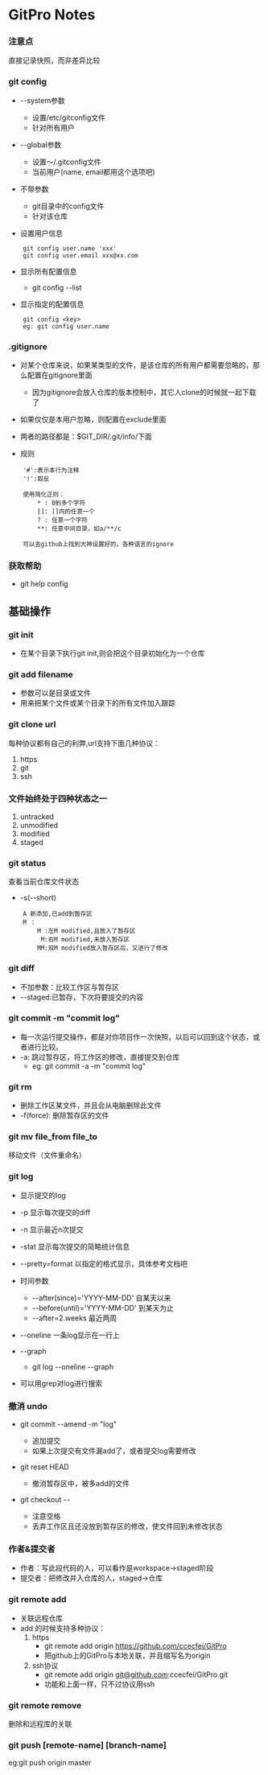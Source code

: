 # GitPro Notes


### 注意点

直接记录快照，而非差异比较


### git config

* --system参数
	* 设置/etc/gitconfig文件  
	* 针对所有用户
	
* --global参数 
	* 设置〜/.gitconfig文件
	* 当前用户(name, email都用这个选项吧)

* 不带参数
	* git目录中的config文件
	* 针对该仓库

* 设置用户信息

```
	git config user.name 'xxx'
	git config user.email xxx@xx.com
```

* 显示所有配置信息
	* git config --list

* 显示指定的配置信息

```
	git config <key>
	eg: git config user.name
```


### .gitignore

* 对某个仓库来说，如果某类型的文件，是该仓库的所有用户都需要忽略的，那么配置在gitignore里面
	* 因为gitignore会放入仓库的版本控制中，其它人clone的时候就一起下载了

* 如果仅仅是本用户忽略，则配置在exclude里面

* 两者的路径都是：$GIT_DIR/.git/info/下面

* 规则

```
	'#':表示本行为注释
	'!':取反

	使用简化正则：
		* : 0到多个字符
		[]: []内的任意一个
		? : 任意一个字符
		**: 任意中间目录，如a/**/c

	可以去github上找到大神设置好的，各种语言的ignore
```


### 获取帮助
* git help config


## 基础操作

### git init
* 在某个目录下执行git init,则会把这个目录初始化为一个仓库


### git add filename

* 参数可以是目录或文件
* 用来把某个文件或某个目录下的所有文件加入跟踪


### git clone url

每种协议都有自己的利弊,url支持下面几种协议：

1. https
2. git 
1. ssh



### 文件始终处于四种状态之一

1. untracked
2. unmodified
3. modified
1. staged


### git status

查看当前仓库文件状态
	
* -s(--short)

```
	A 新添加,已add到暂存区
	M ：
		M :左M modified,且放入了暂存区
		 M:右M modified,未放入暂存区
		MM:双M modified放入暂存区后，又进行了修改
```


### git diff

* 不加参数：比较工作区与暂存区
* --staged:已暂存，下次将要提交的内容


### git commit -m "commit log"

* 每一次运行提交操作，都是对你项目作一次快照，以后可以回到这个状态，或者进行比较。
* -a: 跳过暂存区，将工作区的修改，直接提交到仓库
	* eg: git commit -a -m "commit log"


### git rm

* 删除工作区某文件，并且会从电脑删除此文件
* -f(force): 删除暂存区的文件


### git mv file_from file_to

移动文件（文件重命名）

### git log 

* 显示提交的log
* -p 显示每次提交的diff
* -n 显示最近n次提交
* -stat 显示每次提交的简略统计信息
* --pretty=format 以指定的格式显示，具体参考文档吧
* 时间参数
	* --after(since)='YYYY-MM-DD' 自某天以来
	* --before(until)='YYYY-MM-DD' 到某天为止
	* --after=2.weeks 最近两周
	
* --oneline 一条log显示在一行上
* --graph
	* git log --oneline --graph

* 可以用grep对log进行搜索 

### 撤消 undo

* git commit --amend -m "log"
	* 追加提交
	* 如果上次提交有文件漏add了，或者提交log需要修改

* git reset HEAD <file>
	* 撤消暂存区中，被多add的文件

* git checkout -- <file>
	* 注意空格
	* 丢弃工作区且还没放到暂存区的修改，使文件回到未修改状态


### 作者&提交者

* 作者：写此段代码的人，可以看作是workspace->staged阶段
* 提交者：把修改并入仓库的人，staged->仓库









### git remote add <shortname> <url> 

* 关联远程仓库
* add 的时候支持多种协议：
	1. https
		* git remote add origin https://github.com/ccecfei/GitPro
		* 把github上的GitPro与本地关联，并且缩写名为origin
	2. ssh协议
		* git remote add origin git@github.com:ccecfei/GitPro.git
		* 功能和上面一样，只不过协议用ssh


### git remote remove <shortname>

删除和远程库的关联


### git push [remote-name] [branch-name]

eg:git push origin master





























































